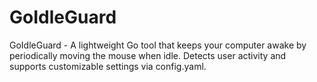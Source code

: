 # GoIdleGuard
GoIdleGuard - A lightweight Go tool that keeps your computer awake by periodically moving the mouse when idle. Detects user activity and supports customizable settings via config.yaml.
